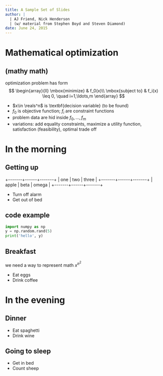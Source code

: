 ```yaml
---
title: A Sample Set of Slides
author: |
  | AJ Friend, Nick Henderson
  | (w/ material from Stephen Boyd and Steven Diamond)
date: June 24, 2015
---
```


# Mathematical optimization

## (mathy math)
optimization problem has form
$$
\begin{array}{ll} \mbox{minimize} & f_0(x)\\
\mbox{subject to} & f_i(x) \leq 0, \quad i=1,\ldots,m
\end{array}
$$

- $x\in \reals^n$ is \textbf{decision variable} (to be found)
- $f_0$ is objective function; $f_i$ are constraint functions
- problem data are hid inside $f_0,\ldots, f_m$
- variations: 
add equality constraints,
maximize a utility function, 
satisfaction (feasibility),
optimal trade off


# In the morning

## Getting up

+-------+------+-------+
| one   | two  | three |
+-------+------+-------+
| apple | beta | omega |
+-------+------+-------+


- Turn off alarm
- Get out of bed

## code example

```python
import numpy as np
y = np.random.rand(5)
print('hello', y)
```

## Breakfast

we need a way to represent math $x^{\pi^2}$

- Eat eggs
- Drink coffee

# In the evening

## Dinner

- Eat spaghetti
- Drink wine

## Going to sleep

- Get in bed
- Count sheep